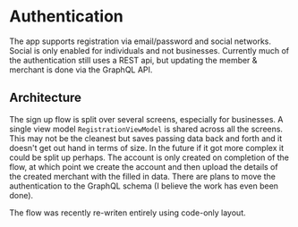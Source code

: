 
# Authentication

The app supports registration via email/password and social networks.
Social is only enabled for individuals and not businesses.
Currently much of the authentication still uses a REST api, but updating the member & merchant is done via the GraphQL API.

## Architecture

The sign up flow is split over several screens, especially for businesses. A single view model `RegistrationViewModel` is shared across all the screens.
This may not be the cleanest but saves passing data back and forth and it doesn't get out hand in terms of size. In the future if it got more complex it could be split up perhaps.
The account is only created on completion of the flow, at which point we create the account and then upload the details of the created merchant with the filled in data.
There are plans to move the authentication to the GraphQL schema (I believe the work has even been done).

The flow was recently re-writen entirely using code-only layout.